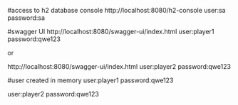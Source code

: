 #access to h2 database console
http://localhost:8080/h2-console
user:sa
password:sa

#swagger UI
http://localhost:8080/swagger-ui/index.html
user:player1
password:qwe123

or

http://localhost:8080/swagger-ui/index.html
user:player2
password:qwe123

#user created in memory
user:player1
password:qwe123


user:player2
password:qwe123
